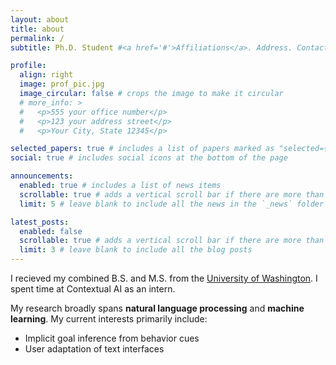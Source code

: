 ```yaml
---
layout: about
title: about
permalink: /
subtitle: Ph.D. Student #<a href='#'>Affiliations</a>. Address. Contacts. Motto. Etc.

profile:
  align: right
  image: prof_pic.jpg
  image_circular: false # crops the image to make it circular
  # more_info: >
  #   <p>555 your office number</p>
  #   <p>123 your address street</p>
  #   <p>Your City, State 12345</p>

selected_papers: true # includes a list of papers marked as "selected={true}"
social: true # includes social icons at the bottom of the page

announcements:
  enabled: true # includes a list of news items
  scrollable: true # adds a vertical scroll bar if there are more than 3 news items
  limit: 5 # leave blank to include all the news in the `_news` folder

latest_posts:
  enabled: false
  scrollable: true # adds a vertical scroll bar if there are more than 3 new posts items
  limit: 3 # leave blank to include all the blog posts
---
```


<!-- I am a Ph.D. Student at the [Department of Computer Science of the University of Illinois](https://siebelschool.illinois.edu/) at [Urbana-Champaign (UIUC)](https://illinois.edu/). -->

I recieved my combined B.S. and M.S. from the [University of Washington](https://www.washington.edu/). I spent time at Contextual AI as an intern.

My research broadly spans **natural language processing** and **machine learning**. My current interests primarily include:
* Implicit goal inference from behavior cues
* User adaptation of text interfaces

<!-- Put your address / P.O. box / other info right below your picture. You can also disable any of these elements by editing `profile` property of the YAML header of your `_pages/about.md`. Edit `_bibliography/papers.bib` and Jekyll will render your [publications page](/al-folio/publications/) automatically. -->

